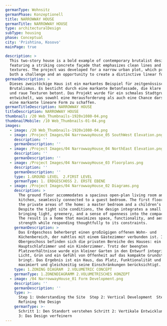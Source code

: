 ```yaml
---
germanType: Wohnsitz
germanPhase: Konzeptionell
title: NARROWWAY HOUSE
germanTitle: NARROWWAY HOUSE
type: architecturalDesign
subType: housing
phase: Conceptual
city: 'Prishtina, Kosovo'
mainPage: true

description: >
  This two-story house is a bold example of contemporary brutalist design,
  featuring a striking concrete façade that emphasizes clean lines and raw
  textures. The project was developed for a narrow urban plot, which presented
  both a challenge and an opportunity to create a distinctive linear form.
germanDescription: >
  Dieses zweistöckige Haus ist ein markantes Beispiel für zeitgenössischen
  Brutalismus. Es besticht durch eine markante Betonfassade, die klare Linien
  und raue Texturen betont. Das Projekt wurde für ein schmales Stadtgrundstück
  entwickelt, was sowohl eine Herausforderung als auch eine Chance darstellte,
  eine markante lineare Form zu schaffen.
germanTitleDescription: NARROWWAY HOUSE
titleDescription: NARROWWAY HOUSE
thumbnail: /20 Web_Thumbnails-1920x1080-04.png
thumbnailMobile: /10 Web_Thumbnails-01-04.png
images:
  - image: /20 Web_Thumbnails-1920x1080-04.png
  - image: /Project Images/04 NarrowwayHouse_05 SouthWest Elevation.png
    description: ''
    germanDescription: ''
  - image: /Project Images/04 NarrowwayHouse_04 NorthEast Elevation.png
    description: ''
    germanDescription: ''
  - image: /Project Images/04 NarrowwayHouse_03 Floorplans.png
    description: ''
    germanDescription: ''
    type: 1.GROUND LEVEL  2.FIRST LEVEL
    germanType: 1. ERDGESCHOSS 2. ERSTE EBENE
  - image: /Project Images/04 NarrowwayHouse_02 Diagrams.png
    description: >
      The ground floor accommodates a spacious open-plan living room and
      kitchen, seamlessly connected to a guest bedroom. The first floor includes
      the private areas of the home: a master bedroom and a children’s room.
      Despite the tight site conditions, the design integrates a small garden,
      bringing light, greenery, and a sense of openness into the compact plot.
      The result is a home that maximizes space, functionality, and aesthetic
      strength while responding thoughtfully to its constraints.
    germanDescription: >
      Das Erdgeschoss beherbergt einen großzügigen offenen Wohn- und
      Küchenbereich, der nahtlos mit einem Gästezimmer verbunden ist. Im
      Obergeschoss befinden sich die privaten Bereiche des Hauses: ein
      Hauptschlafzimmer und ein Kinderzimmer. Trotz der beengten
      Platzverhältnisse wurde ein kleiner Garten in den Entwurf integriert, der
      Licht, Grün und ein Gefühl von Offenheit auf das kompakte Grundstück
      bringt. Das Ergebnis ist ein Haus, das Platz, Funktionalität und Ästhetik
      maximiert und gleichzeitig seine Einschränkungen berücksichtigt.
    type: 1.ZONING DIAGRAM  2.VOLUMETRIC CONCEPT
    germanType: 1.ZONENDIAGRAMM 2.VOLUMETRISCHES KONZEPT
  - image: /04 NarrowwayHouse_01 Form Development.png
    description: ''
    germanDescription: ''
    type: >-
      Step 1: Understanding the Site  Step 2: Vertical Development  Step 3:
      Refining the Design
    germanType: >-
      Schritt 1: Den Standort verstehen Schritt 2: Vertikale Entwicklung Schritt
      3: Das Design verfeinern
---
```

